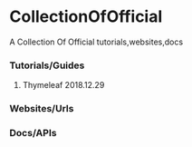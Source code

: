 # CollectionOfOfficial
A Collection Of Official tutorials,websites,docs

### Tutorials/Guides
  1. Thymeleaf  2018.12.29
### Websites/Urls

### Docs/APIs

###


